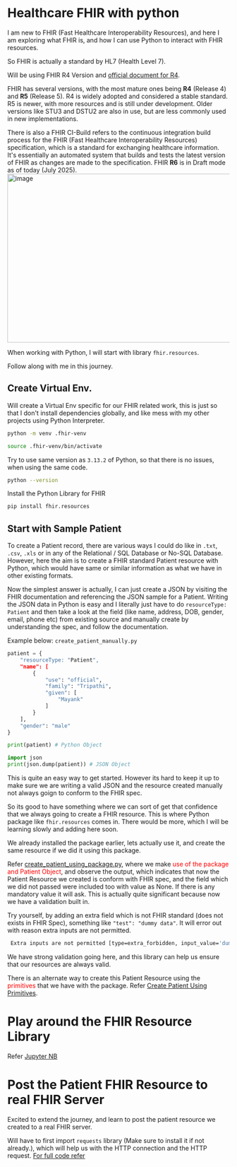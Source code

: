 # Healthcare FHIR with python
I am new to FHIR (Fast Healthcare Interoperability Resources), and here I am exploring what FHIR is, and how I can use Python to interact with FHIR resources.

So FHIR is actually a standard by HL7 (Health Level 7).

Will be using FHIR R4 Version and [official document for R4](https://hl7.org/fhir/R4/documentation.html).

FHIR has several versions, with the most mature ones being **R4** (Release 4) and **R5** (Release 5). R4 is widely adopted and considered a stable standard. R5 is newer, with more resources and is still under development. Older versions like STU3 and DSTU2 are also in use, but are less commonly used in new implementations. 

There is also a FHIR CI-Build refers to the continuous integration build process for the FHIR (Fast Healthcare Interoperability Resources) specification, which is a standard for exchanging healthcare information. It's essentially an automated system that builds and tests the latest version of FHIR as changes are made to the specification. 
FHIR **R6** is in Draft mode as of today (July 2025).
<img width="1159" height="382" alt="image" src="https://github.com/user-attachments/assets/98d67dee-298f-4fc6-bae5-3d839e8de4a2" />

When working with Python, I will start with library `fhir.resources`.

Follow along with me in this journey.

## Create Virtual Env.
Will create a Virtual Env specific for our FHIR related work, this is just so that I don't install dependencies globally, and like mess with my other projects using Python Interpreter.


```bash
python -m venv .fhir-venv

source .fhir-venv/bin/activate
```

Try to use same version as `3.13.2` of Python, so that there is no issues, when using the same code.

```bash
python --version
```

Install the Python Library for FHIR
```sh
pip install fhir.resources
```

## Start with Sample Patient
To create a Patient record, there are various ways I could do like in `.txt`, `.csv`, `.xls` or in any of the Relational / SQL Database or No-SQL Database. However, here the aim is to create a FHIR standard Patient resource with Python, which would have same or similar information as what we have in other existing formats.

Now the simplest answer is actually, I can just create a JSON by visiting the FHIR documentation and referencing the JSON sample for a Patient. Writing the JSON data in Python is easy and I literally just have to do `resourceType: Patient` and then take a look at the field (like name, address, DOB, gender, email, phone etc) from existing source and manually create by understanding the spec, and follow the documentation. 

Example below:
`create_patient_manually.py`
```python
patient = {
    "resourceType: "Patient",
    "name": [
        {
            "use": "official",
            "family": "Tripathi",
            "given": [
                "Mayank"
            ]
        }
    ],
    "gender": "male"
}

print(patient) # Python Object

import json
print(json.dump(patient)) # JSON Object

```

This is quite an easy way to get started. However its hard to keep it up to make sure we are writing a valid JSON and the resource created manually not always goign to conform to the FHIR spec.

So its good to have something where we can sort of get that confidence that we always going to create a FHIR resource. This is where Python package like `fhir.resources` comes in. There would be more, which I will be learning slowly and adding here soon.

We already installed the package earlier, lets actually use it, and create the same resource if we did it using this package.

Refer [create_patient_using_package.py](./create_patient_using_package.py), where we make <font color="#ff0000">use of the package and Patient Object</font>, and observe the output, which indicates that now the Patient Resource we created is conform with FHIR spec, and the field which we did not passed were included too with value as None. If there is any mandatory value it will ask. This is actually quite significant because now we have a validation built in. 

Try yourself, by adding an extra field which is not FHIR standard (does not exists in FHIR Spec), something like `"test": "dummy data"`. It will error out with reason extra inputs are not permitted. 
```sh
 Extra inputs are not permitted [type=extra_forbidden, input_value='dummy data', input_type=str]
 ```

We have strong validation going here, and this library can help us ensure that our resources are always valid.

There is an alternate way to create this Patient Resource using the <font color="#ff0000">primitives</font> that we have with the package. Refer [Create Patient Using Primitives](./create_patient_using_primitives.py).

# Play around the FHIR Resource Library
Refer [Jupyter NB](./playing_with_fhir_resource_package.ipynb)

# Post the Patient FHIR Resource to real FHIR Server
Excited to extend the journey, and learn to post the patient resource we created to a real FHIR server.

Will have to first import `requests` library (Make sure to install it if not already.), which will help us with the HTTP connection and the HTTP request. 
[For full code refer](./playing_with_fhir_resource_package.ipynb)
